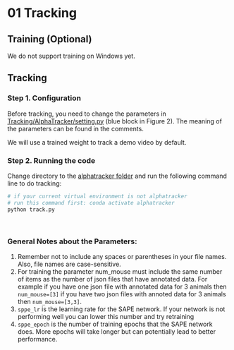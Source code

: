 # 01 Tracking

## Training (Optional)

We do not support training on Windows yet.

## Tracking

### Step 1. Configuration

Before tracking, you need to change the parameters in [Tracking/AlphaTracker/setting.py](../Tracking/AlphaTracker/setting.py) (blue block in Figure 2). The meaning of
the parameters can be found in the comments.

We will use a trained weight to track a demo video by default.

### Step 2. Running the code

Change directory to the [alphatracker folder](../Tracking/AlphaTracker/) and run the following command line to do tracking:
```bash
# if your current virtual environment is not alphatracker
# run this command first: conda activate alphatracker
python track.py
```



<br>

### General Notes about the Parameters:
1. Remember not to include any spaces or parentheses in your file names. Also, file names are case-sensitive. 
2. For training the parameter num_mouse must include the same number of items as the number of json files
that have annotated data. For example if you have one json file with annotated data for 3 animals then
```num_mouse=[3]``` if you have two json files with annoted data for 3 animals then ```num_mouse=[3,3]```.
3. ```sppe_lr``` is the learning rate for the SAPE network. If your network is not performing well you can lower this
number and try retraining
4. ```sppe_epoch``` is the number of training epochs that the SAPE network does. More epochs will take longer but
can potentially lead to better performance.

<br>

